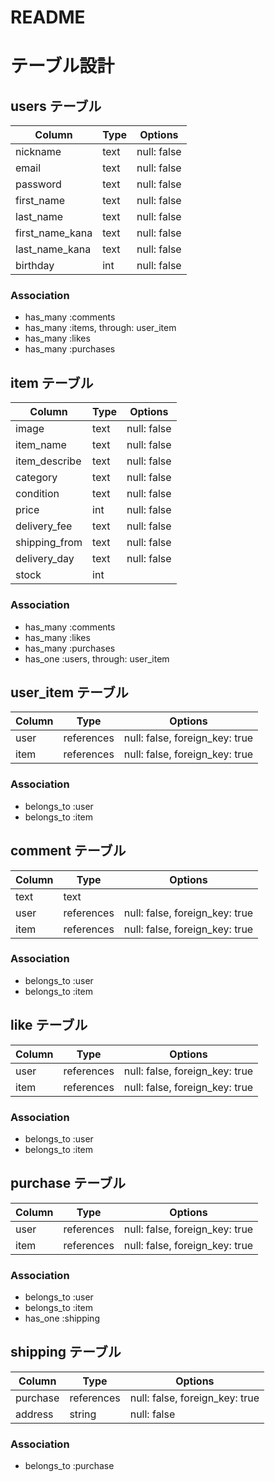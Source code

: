# README

# テーブル設計
## users テーブル
| Column   | Type   | Options     |
| -------- | ------ | ----------- |
| nickname     | text | null: false |
| email    | text | null: false |
| password | text | null: false |
| first_name | text | null: false |
| last_name | text | null: false |
| first_name_kana | text | null: false |
| last_name_kana | text | null: false |
| birthday | int | null: false |

### Association
- has_many :comments
- has_many :items, through: user_item
- has_many :likes
- has_many :purchases


## item テーブル
| Column   | Type   | Options     |
| -------- | ------ | ----------- |
| image       | text | null: false |
| item_name | text | null: false |
| item_describe      |text | null: false |
| category      | text   | null: false |
| condition   | text   | null: false |
| price      | int | null: false | 
| delivery_fee      | text | null: false | 
| shipping_from      | text | null: false | 
| delivery_day    | text | null: false | 
| stock     | int |     | 


### Association
- has_many :comments
- has_many :likes
- has_many :purchases
- has_one :users, through: user_item

## user_item テーブル
| Column | Type       | Options                        |
| ------ | ---------- | ------------------------------ |
| user   | references | null: false, foreign_key: true |
| item   | references | null: false, foreign_key: true |

### Association
- belongs_to :user
- belongs_to :item


## comment テーブル
| Column | Type       | Options                        |
| ------ | ---------- | ------------------------------ |
| text   | text       |                                |
| user   | references | null: false, foreign_key: true |
| item   | references | null: false, foreign_key: true |

### Association
- belongs_to :user
- belongs_to :item


## like テーブル
| Column | Type       | Options                        |
| ------ | ---------- | ------------------------------ |
| user   | references | null: false, foreign_key: true |
| item   | references | null: false, foreign_key: true |

### Association
- belongs_to :user
- belongs_to :item


## purchase テーブル
| Column | Type       | Options                        |
| ------ | ---------- | ------------------------------ |
| user   | references | null: false, foreign_key: true |
| item   | references | null: false, foreign_key: true |

### Association
- belongs_to :user
- belongs_to :item
- has_one :shipping


## shipping テーブル
| Column | Type       | Options                        |
| ------ | ---------- | ------------------------------ |
| purchase   | references | null: false, foreign_key: true |
| address   | string | null: false |

### Association
- belongs_to :purchase
